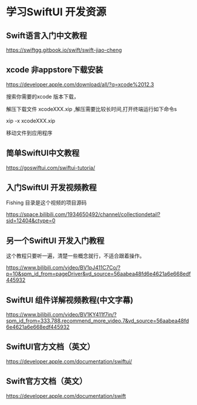 # 学习SwiftUI 开发资源

## Swift语言入门中文教程

https://swiftgg.gitbook.io/swift/swift-jiao-cheng

## xcode 非appstore下载安装

https://developer.apple.com/download/all/?q=xcode%2012.3

搜索你需要的xcode 版本下载，

解压下载文件 xcodeXXX.xip ,解压需要比较长时间,打开终端运行如下命令s

xip -x xcodeXXX.xip

移动文件到应用程序

## 简单SwiftUI中文教程

https://goswiftui.com/swiftui-tutoria/

## 入门SwiftUI 开发视频教程

Fishing 目录是这个视频的项目源码

https://space.bilibili.com/1934650492/channel/collectiondetail?sid=12404&ctype=0

## 另一个SwiftUI 开发入门教程

这个教程只要听一遍，清楚一些概念就行，不适合跟着操作。

https://www.bilibili.com/video/BV1pJ411C7Co/?p=10&spm_id_from=pageDriver&vd_source=56aabea48fd6e4621a6e668edf445932

## SwiftUI 组件详解视频教程(中文字幕)

https://www.bilibili.com/video/BV1KY411f7in/?spm_id_from=333.788.recommend_more_video.7&vd_source=56aabea48fd6e4621a6e668edf445932

## SwiftUI官方文档（英文）

https://developer.apple.com/documentation/swiftui/

## Swift官方文档（英文）

https://developer.apple.com/documentation/swift

